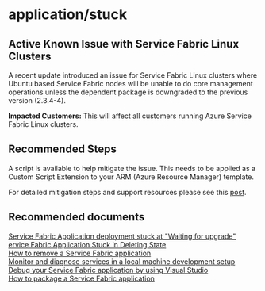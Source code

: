 <properties
	pageTitle="application/stuck"
	description="application/stuck"
	service="microsoft.servicefabric"
	resource="clusters"
	authors="chiragpa"
    ms.author="chiragpa"
	displayOrder=""
	selfHelpType="generic"
	supportTopicIds="32608961"
	resourceTags=""
	productPesIds="15842"
	cloudEnvironments="public"
	articleId="24a81ccd-f5d0-4f6a-ab14-c0e5a0e92ebd"
/>

# application/stuck

## Active Known Issue with Service Fabric Linux Clusters 
A recent update introduced an issue for Service Fabric Linux clusters where Ubuntu based Service Fabric nodes will be unable to do core management operations unless the dependent package is downgraded to the previous version (2.3.4-4). 

**Impacted Customers:** This will affect all customers running Azure Service Fabric Linux clusters.

## **Recommended Steps**
A script is available to help mitigate the issue. This needs to be applied as a Custom Script Extension to your ARM (Azure Resource Manager) template.

For detailed mitigation steps and support resources please see this [post](https://blogs.msdn.microsoft.com/azureservicefabric/2019/02/07/known-issue-for-service-fabric-linux-clusters/). 

## **Recommended documents**
[Service Fabric Application deployment stuck at "Waiting for upgrade"](https://github.com/Azure/service-fabric-issues/issues/188)<br>
[ervice Fabric Application Stuck in Deleting State](https://github.com/Azure/service-fabric-issues/issues/387)<br>
[How to remove a Service Fabric application](https://docs.microsoft.com/powershell/module/servicefabric/remove-servicefabricapplication?view=azureservicefabricps)<br>
[Monitor and diagnose services in a local machine development setup](https://azure.microsoft.com/documentation/articles/service-fabric-diagnostics-how-to-monitor-and-diagnose-services-locally/)<br>
[Debug your Service Fabric application by using Visual Studio](https://azure.microsoft.com/documentation/articles/service-fabric-debugging-your-application/)<br>
[How to package a Service Fabric application](https://docs.microsoft.com/azure/service-fabric/service-fabric-package-apps)<br>